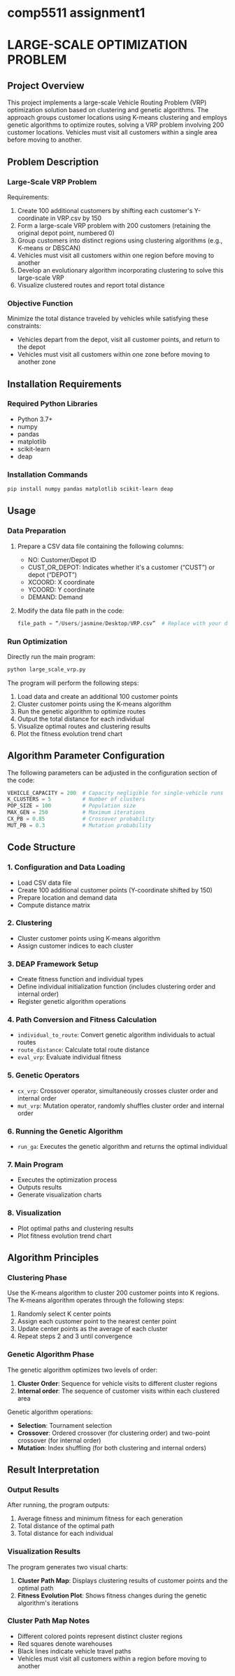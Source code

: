 # comp5511 assignment1
# LARGE-SCALE OPTIMIZATION PROBLEM
## Project Overview

This project implements a large-scale Vehicle Routing Problem (VRP) optimization solution based on clustering and genetic algorithms. The approach groups customer locations using K-means clustering and employs genetic algorithms to optimize routes, solving a VRP problem involving 200 customer locations. Vehicles must visit all customers within a single area before moving to another.

## Problem Description

### Large-Scale VRP Problem

Requirements:
1. Create 100 additional customers by shifting each customer's Y-coordinate in VRP.csv by 150
2. Form a large-scale VRP problem with 200 customers (retaining the original depot point, numbered 0)
3. Group customers into distinct regions using clustering algorithms (e.g., K-means or DBSCAN)
4. Vehicles must visit all customers within one region before moving to another
5. Develop an evolutionary algorithm incorporating clustering to solve this large-scale VRP
6. Visualize clustered routes and report total distance

### Objective Function

Minimize the total distance traveled by vehicles while satisfying these constraints:
- Vehicles depart from the depot, visit all customer points, and return to the depot
- Vehicles must visit all customers within one zone before moving to another zone

## Installation Requirements

### Required Python Libraries

- Python 3.7+
- numpy
- pandas
- matplotlib
- scikit-learn
- deap

### Installation Commands

```bash
pip install numpy pandas matplotlib scikit-learn deap
```

## Usage

### Data Preparation

1. Prepare a CSV data file containing the following columns:
   - NO: Customer/Depot ID
   - CUST_OR_DEPOT: Indicates whether it's a customer (“CUST”) or depot (“DEPOT”)
   - XCOORD: X coordinate
   - YCOORD: Y coordinate
   - DEMAND: Demand

2. Modify the data file path in the code:
   ```python
   file_path = “/Users/jasmine/Desktop/VRP.csv”  # Replace with your data file path
   ```

### Run Optimization

Directly run the main program:

```bash
python large_scale_vrp.py
```

The program will perform the following steps:
1. Load data and create an additional 100 customer points
2. Cluster customer points using the K-means algorithm
3. Run the genetic algorithm to optimize routes
4. Output the total distance for each individual
5. Visualize optimal routes and clustering results
6. Plot the fitness evolution trend chart

## Algorithm Parameter Configuration

The following parameters can be adjusted in the configuration section of the code:

```python
VEHICLE_CAPACITY = 200  # Capacity negligible for single-vehicle runs
K_CLUSTERS = 5          # Number of clusters
POP_SIZE = 100          # Population size
MAX_GEN = 250           # Maximum iterations
CX_PB = 0.85            # Crossover probability
MUT_PB = 0.3            # Mutation probability
```

## Code Structure

### 1. Configuration and Data Loading

- Load CSV data file
- Create 100 additional customer points (Y-coordinate shifted by 150)
- Prepare location and demand data
- Compute distance matrix

### 2. Clustering

- Cluster customer points using K-means algorithm
- Assign customer indices to each cluster

### 3. DEAP Framework Setup

- Create fitness function and individual types
- Define individual initialization function (includes clustering order and internal order)
- Register genetic algorithm operations

### 4. Path Conversion and Fitness Calculation

- `individual_to_route`: Convert genetic algorithm individuals to actual routes
- `route_distance`: Calculate total route distance
- `eval_vrp`: Evaluate individual fitness

### 5. Genetic Operators

- `cx_vrp`: Crossover operator, simultaneously crosses cluster order and internal order
- `mut_vrp`: Mutation operator, randomly shuffles cluster order and internal order

### 6. Running the Genetic Algorithm

- `run_ga`: Executes the genetic algorithm and returns the optimal individual

### 7. Main Program

- Executes the optimization process
- Outputs results
- Generate visualization charts

### 8. Visualization

- Plot optimal paths and clustering results
- Plot fitness evolution trend chart

## Algorithm Principles

### Clustering Phase

Use the K-means algorithm to cluster 200 customer points into K regions. The K-means algorithm operates through the following steps:
1. Randomly select K center points
2. Assign each customer point to the nearest center point
3. Update center points as the average of each cluster
4. Repeat steps 2 and 3 until convergence

### Genetic Algorithm Phase

The genetic algorithm optimizes two levels of order:
1. **Cluster Order**: Sequence for vehicle visits to different cluster regions
2. **Internal order**: The sequence of customer visits within each clustered area

Genetic algorithm operations:
- **Selection**: Tournament selection
- **Crossover**: Ordered crossover (for clustering order) and two-point crossover (for internal order)
- **Mutation**: Index shuffling (for both clustering and internal orders)

## Result Interpretation

### Output Results

After running, the program outputs:
1. Average fitness and minimum fitness for each generation
2. Total distance of the optimal path
3. Total distance for each individual

### Visualization Results

The program generates two visual charts:
1. **Cluster Path Map**: Displays clustering results of customer points and the optimal path
2. **Fitness Evolution Plot**: Shows fitness changes during the genetic algorithm's iterations

### Cluster Path Map Notes

- Different colored points represent distinct cluster regions
- Red squares denote warehouses
- Black lines indicate vehicle travel paths
- Vehicles must visit all customers within a region before moving to another
